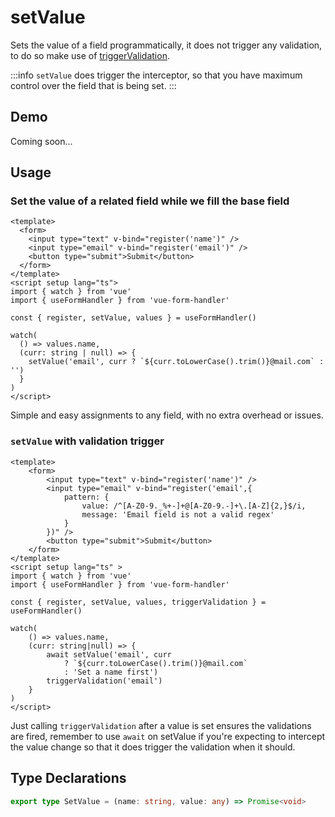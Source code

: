 # setValue

Sets the value of a field programmatically, it does not trigger any validation, to do so make use of [triggerValidation](/api/use-form-handler/trigger-validation).

:::info
`setValue` does trigger the interceptor, so that you have maximum control over the field that is being set.
:::

## Demo

Coming soon...

## Usage

### Set the value of a related field while we fill the base field

```vue
<template>
  <form>
    <input type="text" v-bind="register('name')" />
    <input type="email" v-bind="register('email')" />
    <button type="submit">Submit</button>
  </form>
</template>
<script setup lang="ts">
import { watch } from 'vue'
import { useFormHandler } from 'vue-form-handler'

const { register, setValue, values } = useFormHandler()

watch(
  () => values.name,
  (curr: string | null) => {
    setValue('email', curr ? `${curr.toLowerCase().trim()}@mail.com` : '')
  }
)
</script>
```

Simple and easy assignments to any field, with no extra overhead or issues.

### `setValue` with validation trigger

```vue{5-7,25}
<template>
    <form>
        <input type="text" v-bind="register('name')" />
        <input type="email" v-bind="register('email',{
            pattern: {
                value: /^[A-Z0-9._%+-]+@[A-Z0-9.-]+\.[A-Z]{2,}$/i,
                message: 'Email field is not a valid regex'
            }
        })" />
        <button type="submit">Submit</button>
    </form>
</template>
<script setup lang="ts" >
import { watch } from 'vue'
import { useFormHandler } from 'vue-form-handler'

const { register, setValue, values, triggerValidation } = useFormHandler()

watch(
    () => values.name,
    (curr: string|null) => {
        await setValue('email', curr
            ? `${curr.toLowerCase().trim()}@mail.com`
            : 'Set a name first')
        triggerValidation('email')
    }
)
</script>
```

Just calling `triggerValidation` after a value is set ensures the validations are fired, remember to use `await` on setValue if you're expecting to intercept the value change so that it does trigger the validation when it should.

## Type Declarations

```ts
export type SetValue = (name: string, value: any) => Promise<void>
```
